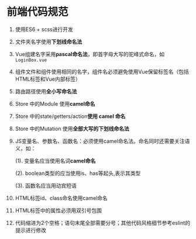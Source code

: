 # 前端代码规范

1. 使用ES6 + scss进行开发

2. 文件夹名字使用**下划线命名法**

3. Vue组建名字采用**pascal命名法**，即首字母大写的驼峰式命名，如`LoginBox.vue`

4. 组件文件和组件使用相同的名字，组件名必须避免使用Vue保留标签名（包括HTML标签和Vue内部标签）

5. 路由路径使用**全小写命名法**

6. Store 中的Module 使用**camel命名**

7. Store 中的state/getters/action**使用 camel 命名**

8. Store 中的Mutation 使用**全部大写的下划线命名法**

9. JS变量名、参数名、函数名：必须使用camel命名法。命名同时还需要关注语义，如：
    
    (1). 变量名应当使用名词**camel命名**
    
    (2). boolean类型的应当使用is、has等起头,表示其类型
    
    (3). 函数名应当用动宾短语
    
10. HTML标签id、class命名使用camel命名

11. HTML标签中的属性必须用双引号包围

12. 代码缩进为2个空格；语句末尾全部需要分号；其他代码风格细节参考eslint的提示进行修改
